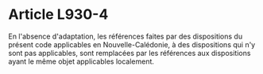# Article L930-4

En l'absence d'adaptation, les références faites par des dispositions du présent code applicables en Nouvelle-Calédonie, à des dispositions qui n'y sont pas applicables, sont remplacées par les références aux dispositions ayant le même objet applicables localement.